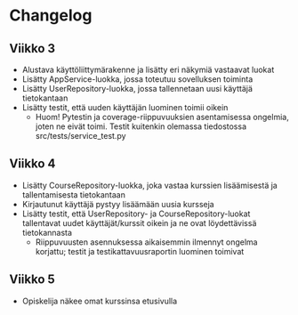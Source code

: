 # Changelog

## Viikko 3

- Alustava käyttöliittymärakenne ja lisätty eri näkymiä vastaavat luokat
- Lisätty AppService-luokka, jossa toteutuu sovelluksen toiminta
- Lisätty UserRepository-luokka, jossa tallennetaan uusi käyttäjä tietokantaan
- Lisätty testit, että uuden käyttäjän luominen toimii oikein
  - Huom! Pytestin ja coverage-riippuvuuksien asentamisessa ongelmia, joten ne eivät toimi. Testit kuitenkin olemassa tiedostossa src/tests/service_test.py

## Viikko 4

- Lisätty CourseRepository-luokka, joka vastaa kurssien lisäämisestä ja tallentamisesta tietokantaan
- Kirjautunut käyttäjä pystyy lisäämään uusia kursseja
- Lisätty testit, että UserRepository- ja CourseRepository-luokat tallentavat uudet käyttäjät/kurssit oikein ja ne ovat löydettävissä tietokannasta
  - Riippuvuusten asennuksessa aikaisemmin ilmennyt ongelma korjattu; testit ja testikattavuusraportin luominen toimivat

## Viikko 5

- Opiskelija näkee omat kurssinsa etusivulla
